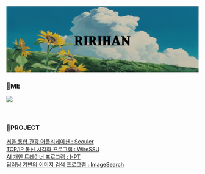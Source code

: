 
<img src="ririhan_sunflower_background2.jpg"/>
<br>
<h3>💬ME</h2>
<p>
  <a href="https://programmer-ririhan.tistory.com/"><img src="https://img.shields.io/badge/Tech Blog-3766AB?style=flat-square&logo=Blogger&logoColor=white&link=https://programmer-ririhan.tistory.com/"/></a>&nbsp
</p>
<br>
<h3>🌱PROJECT</h3>
<p>
  <a href="https://github.com/RIANAEH/Seouler">서울 통합 관광 어플리케이션 : Seouler</a><br>
  <a href="https://github.com/RIANAEH/WireSSU">TCP/IP 통신 시각화 프로그램 : WireSSU</a><br>
  <a href="https://github.com/RIANAEH/I-PT">AI 개인 트레이너 프로그램 : I-PT</a><br>
  <a href="https://github.com/RIANAEH/ImageSearch">딥러닝 기반의 이미지 검색 프로그램 : ImageSearch</a><br>
</p>
<br>



<!--
**RIANAEH/RIANAEH** is a ✨ _special_ ✨ repository because its `README.md` (this file) appears on your GitHub profile.

Here are some ideas to get you started:

- 🔭 I’m currently working on ...
- 🌱 I’m currently learning ...
- 👯 I’m looking to collaborate on ...
- 🤔 I’m looking for help with ...
- 💬 Ask me about ...
- 📫 How to reach me: ...
- 😄 Pronouns: ...
- ⚡ Fun fact: ...
-->

